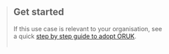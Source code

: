 > ## Get started
>
> If this use case is relevant to your organisation, see<br/>
> a quick [step by step guide to adopt ORUK](/adopt/how-to-adopt-the-oruk-standard).
> <br/>
> <br/>